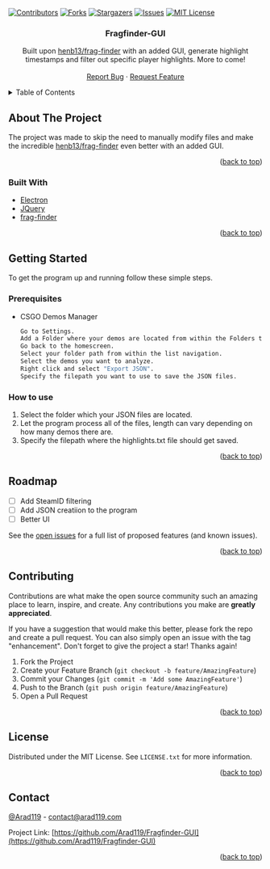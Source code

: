 <div id="top"></div>


<!-- PROJECT SHIELDS -->
<!--
*** I'm using markdown "reference style" links for readability.
*** Reference links are enclosed in brackets [ ] instead of parentheses ( ).
*** See the bottom of this document for the declaration of the reference variables
*** for contributors-url, forks-url, etc. This is an optional, concise syntax you may use.
*** https://www.markdownguide.org/basic-syntax/#reference-style-links
-->
[![Contributors][contributors-shield]][contributors-url]
[![Forks][forks-shield]][forks-url]
[![Stargazers][stars-shield]][stars-url]
[![Issues][issues-shield]][issues-url]
[![MIT License][license-shield]][license-url]





<h3 align="center">Fragfinder-GUI</h3>

  <p align="center">
    Built upon <a href="https://github.com/HenB13/frag-finder">henb13/frag-finder</a> with an added GUI, generate highlight timestamps and filter out specific player highlights. More to come!
    <br />
    <br />
    <a href="https://github.com/Arad119/Fragfinder-GUI/issues">Report Bug</a>
    ·
    <a href="https://github.com/Arad119/Fragfinder-GUI/issues">Request Feature</a>
  </p>
</div>



<!-- TABLE OF CONTENTS -->
<details>
  <summary>Table of Contents</summary>
  <ol>
    <li>
      <a href="#about-the-project">About The Project</a>
      <ul>
        <li><a href="#built-with">Built With</a></li>
      </ul>
    </li>
    <li>
      <a href="#getting-started">Getting Started</a>
      <ul>
        <li><a href="#prerequisites">Prerequisites</a></li>
        <li><a href="#installation">How to use</a></li>
      </ul>
    </li>
    <li><a href="#usage">Usage</a></li>
    <li><a href="#roadmap">Roadmap</a></li>
    <li><a href="#contributing">Contributing</a></li>
    <li><a href="#license">License</a></li>
    <li><a href="#contact">Contact</a></li>
  </ol>
</details>



<!-- ABOUT THE PROJECT -->
## About The Project
The project was made to skip the need to manually modify files and make the incredible [henb13/frag-finder](https://github.com/HenB13/frag-finder) even better with an added GUI. 


<p align="right">(<a href="#top">back to top</a>)</p>



### Built With

* [Electron](https://www.electronjs.org/)
* [JQuery](https://jquery.com)
* [frag-finder](https://github.com/HenB13/frag-finder)

<p align="right">(<a href="#top">back to top</a>)</p>



<!-- GETTING STARTED -->
## Getting Started

To get the program up and running follow these simple steps.

### Prerequisites

* CSGO Demos Manager
  ```sh
  Go to Settings.
  Add a Folder where your demos are located from within the Folders tab.
  Go back to the homescreen.
  Select your folder path from within the list navigation. 
  Select the demos you want to analyze.
  Right click and select "Export JSON".
  Specify the filepath you want to use to save the JSON files.
  ```

### How to use

1. Select the folder which your JSON files are located.
2. Let the program process all of the files, length can vary depending on how many demos there are.
3. Specify the filepath where the highlights.txt file should get saved.

<p align="right">(<a href="#top">back to top</a>)</p>



<!-- ROADMAP -->
## Roadmap

- [ ] Add SteamID filtering
- [ ] Add JSON creatiion to the program 
- [ ] Better UI

See the [open issues](https://github.com/Arad119/Fragfinder-GUI/issues) for a full list of proposed features (and known issues).

<p align="right">(<a href="#top">back to top</a>)</p>



<!-- CONTRIBUTING -->
## Contributing

Contributions are what make the open source community such an amazing place to learn, inspire, and create. Any contributions you make are **greatly appreciated**.

If you have a suggestion that would make this better, please fork the repo and create a pull request. You can also simply open an issue with the tag "enhancement".
Don't forget to give the project a star! Thanks again!

1. Fork the Project
2. Create your Feature Branch (`git checkout -b feature/AmazingFeature`)
3. Commit your Changes (`git commit -m 'Add some AmazingFeature'`)
4. Push to the Branch (`git push origin feature/AmazingFeature`)
5. Open a Pull Request

<p align="right">(<a href="#top">back to top</a>)</p>



<!-- LICENSE -->
## License

Distributed under the MIT License. See `LICENSE.txt` for more information.

<p align="right">(<a href="#top">back to top</a>)</p>



<!-- CONTACT -->
## Contact

[@Arad119](https://twitter.com/Arad119) - contact@arad119.com

Project Link: [https://github.com/Arad119/Fragfinder-GUI](https://github.com/Arad119/Fragfinder-GUI)

<p align="right">(<a href="#top">back to top</a>)</p>



<!-- MARKDOWN LINKS & IMAGES -->
<!-- https://www.markdownguide.org/basic-syntax/#reference-style-links -->
[contributors-shield]: https://img.shields.io/github/contributors/Arad119/Fragfinder-GUI.svg?style=for-the-badge
[contributors-url]: https://github.com/Arad119/Fragfinder-GUI/graphs/contributors
[forks-shield]: https://img.shields.io/github/forks/Arad119/Fragfinder-GUI.svg?style=for-the-badge
[forks-url]: https://github.com/Arad119/Fragfinder-GUI/network/members
[stars-shield]: https://img.shields.io/github/stars/Arad119/Fragfinder-GUI.svg?style=for-the-badge
[stars-url]: https://github.com/Arad119/Fragfinder-GUI/stargazers
[issues-shield]: https://img.shields.io/github/issues/Arad119/Fragfinder-GUI.svg?style=for-the-badge
[issues-url]: https://github.com/Arad119/Fragfinder-GUI/issues
[license-shield]: https://img.shields.io/github/license/Arad119/Fragfinder-GUI.svg?style=for-the-badge
[license-url]: https://github.com/Arad119/Fragfinder-GUI/blob/master/LICENSE.txt